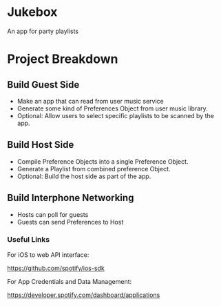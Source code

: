 # Jukebox
An app for party playlists


# Project Breakdown

## Build Guest Side

* Make an app that can read from user music service
* Generate some kind of Preferences Object from user music library.
* Optional: Allow users to select specific playlists to be scanned by the app.

## Build Host Side

* Compile Preference Objects into a single Preference Object.
* Generate a Playlist from combined preference Object.
* Optional: Build the host side as part of the app.

## Build Interphone Networking

* Hosts can poll for guests
* Guests can send Preferences to Host






### Useful Links

For iOS to web API interface:

https://github.com/spotify/ios-sdk


For App Credentials and Data Management:

https://developer.spotify.com/dashboard/applications





